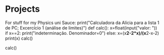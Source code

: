 # Projects
For stuff for my Physics uni
Sauce:
print("Calculadora da Alícia para a lista 1 de PC; Excercício 1 (análise de limites)")
def calc():
  x=float(input("valor: "))
  if x==2:
  	print("indeterminação. Denominador=0")
  else:
    x=(x**2-2*x)/(x**2-x-2)
  print(x)
  calc()

calc()
